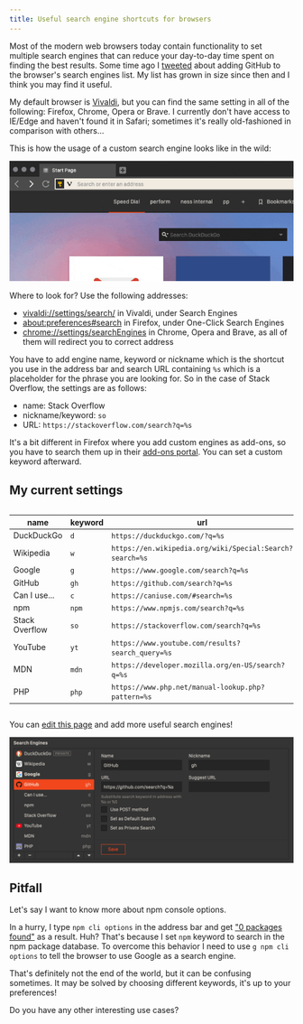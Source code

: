 ```yaml
---
title: Useful search engine shortcuts for browsers
---
```


Most of the modern web browsers today contain functionality to set multiple search engines that can reduce your day-to-day time spent on finding the best results. Some time ago I [tweeted](https://twitter.com/rmnvsl/status/1027533760387002368) about adding GitHub to the browser's search engines list. My list has grown in size since then and I think you may find it useful.

My default browser is [Vivaldi](https://vivaldi.com/), but you can find the same setting in all of the following: Firefox, Chrome, Opera or Brave. I currently don't have access to IE/Edge and haven't found it in Safari; sometimes it's really old-fashioned in comparison with others...

This is how the usage of a custom search engine looks like in the wild:

![Search with custom search engine](../../../images/browser-search/search-engine-browser.gif)

Where to look for? Use the following addresses:

- [vivaldi://settings/search/](vivaldi://settings/search/) in Vivaldi, under Search Engines
- [about:preferences#search](about:preferences#search) in Firefox, under One-Click Search Engines
- [chrome://settings/searchEngines](chrome://settings/searchEngines) in Chrome, Opera and Brave, as all of them will redirect you to correct address

You have to add engine name, keyword or nickname which is the shortcut you use in the address bar and search URL containing `%s` which is a placeholder for the phrase you are looking for. So in the case of Stack Overflow, the settings are as follows:

- name: Stack Overflow
- nickname/keyword: `so`
- URL: `https://stackoverflow.com/search?q=%s`

It's a bit different in Firefox where you add custom engines as add-ons, so you have to search them up in their [add-ons portal](https://addons.mozilla.org/en-US/firefox/search/?sort=rating&type=search). You can set a custom keyword afterward.

## My current settings

<div style="overflow-x:auto;" markdown="1">

| name           | keyword | url                                                      |
| -------------- | ------- | -------------------------------------------------------- |
| DuckDuckGo     | `d`     | `https://duckduckgo.com/?q=%s`                           |
| Wikipedia      | `w`     | `https://en.wikipedia.org/wiki/Special:Search?search=%s` |
| Google         | `g`     | `https://www.google.com/search?q=%s`                     |
| GitHub         | `gh`    | `https://github.com/search?q=%s`                         |
| Can I use...   | `c`     | `https://caniuse.com/#search=%s`                         |
| npm            | `npm`   | `https://www.npmjs.com/search?q=%s`                      |
| Stack Overflow | `so`    | `https://stackoverflow.com/search?q=%s`                  |
| YouTube        | `yt`    | `https://www.youtube.com/results?search_query=%s`        |
| MDN            | `mdn`   | `https://developer.mozilla.org/en-US/search?q=%s`        |
| PHP            | `php`   | `https://www.php.net/manual-lookup.php?pattern=%s`       |

</div>

You can [edit this page](https://github.com/crazko/romanvesely.com/blob/master/site/_posts/2019/2019-05-06-browser-search.md) and add more useful search engines!

![List of search engines](../../../images/browser-search/vivaldi-search-engine-settings.png)

## Pitfall

Let's say I want to know more about npm console options.

In a hurry, I type `npm cli options` in the address bar and get ["0 packages found"](https://www.npmjs.com/search?q=cli%20options) as a result. Huh? That's because I set `npm` keyword to search in the npm package database. To overcome this behavior I need to use `g npm cli options` to tell the browser to use Google as a search engine.

That's definitely not the end of the world, but it can be confusing sometimes. It may be solved by choosing different keywords, it's up to your preferences!

<Tip>

Do you have any other interesting use cases?

</Tip>
